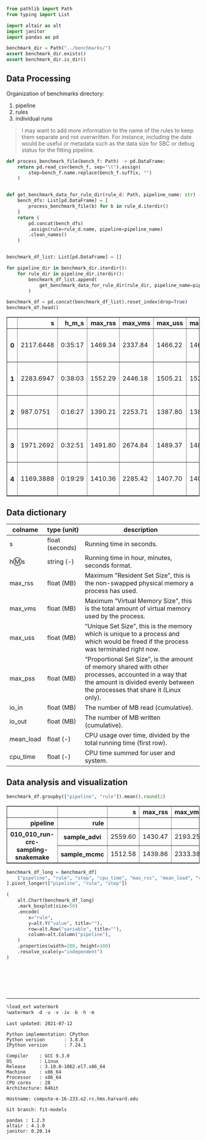 ```python
from pathlib import Path
from typing import List

import altair as alt
import janitor
import pandas as pd
```

```python
benchmark_dir = Path("../benchmarks/")
assert benchmark_dir.exists()
assert benchmark_dir.is_dir()
```

## Data Processing

Organization of benchmarks directory:

1. pipeline
2. rules
3. individual runs

> I may want to add more information to the name of the rules to keep them separate and not overwritten.
> For instance, including the date would be useful or metadata such as the data size for SBC or debug status for the fitting pipeline.

```python
def process_benchmark_file(bench_f: Path) -> pd.DataFrame:
    return pd.read_csv(bench_f, sep="\t").assign(
        step=bench_f.name.replace(bench_f.suffix, "")
    )


def get_benchmark_data_for_rule_dir(rule_d: Path, pipeline_name: str) -> pd.DataFrame:
    bench_dfs: List[pd.DataFrame] = [
        process_benchmark_file(b) for b in rule_d.iterdir()
    ]
    return (
        pd.concat(bench_dfs)
        .assign(rule=rule_d.name, pipeline=pipeline_name)
        .clean_names()
    )


benchmark_df_list: List[pd.DataFrame] = []

for pipeline_dir in benchmark_dir.iterdir():
    for rule_dir in pipeline_dir.iterdir():
        benchmark_df_list.append(
            get_benchmark_data_for_rule_dir(rule_dir, pipeline_name=pipeline_dir.name)
        )

benchmark_df = pd.concat(benchmark_df_list).reset_index(drop=True)
benchmark_df.head()
```

<div>
<style scoped>
    .dataframe tbody tr th:only-of-type {
        vertical-align: middle;
    }

    .dataframe tbody tr th {
        vertical-align: top;
    }

    .dataframe thead th {
        text-align: right;
    }
</style>
<table border="1" class="dataframe">
  <thead>
    <tr style="text-align: right;">
      <th></th>
      <th>s</th>
      <th>h_m_s</th>
      <th>max_rss</th>
      <th>max_vms</th>
      <th>max_uss</th>
      <th>max_pss</th>
      <th>io_in</th>
      <th>io_out</th>
      <th>mean_load</th>
      <th>cpu_time</th>
      <th>step</th>
      <th>rule</th>
      <th>pipeline</th>
    </tr>
  </thead>
  <tbody>
    <tr>
      <th>0</th>
      <td>2117.6448</td>
      <td>0:35:17</td>
      <td>1469.34</td>
      <td>2337.84</td>
      <td>1466.22</td>
      <td>1466.44</td>
      <td>173.84</td>
      <td>13.11</td>
      <td>85.60</td>
      <td>1812.74</td>
      <td>sp4-noncentered-copynum_chain3</td>
      <td>sample_mcmc</td>
      <td>010_010_run-crc-sampling-snakemake</td>
    </tr>
    <tr>
      <th>1</th>
      <td>2283.6947</td>
      <td>0:38:03</td>
      <td>1552.29</td>
      <td>2446.18</td>
      <td>1505.21</td>
      <td>1527.56</td>
      <td>59.74</td>
      <td>70.80</td>
      <td>81.67</td>
      <td>1865.28</td>
      <td>sp6-default_chain0</td>
      <td>sample_mcmc</td>
      <td>010_010_run-crc-sampling-snakemake</td>
    </tr>
    <tr>
      <th>2</th>
      <td>987.0751</td>
      <td>0:16:27</td>
      <td>1390.21</td>
      <td>2253.71</td>
      <td>1387.80</td>
      <td>1387.87</td>
      <td>131.01</td>
      <td>62.54</td>
      <td>64.37</td>
      <td>635.52</td>
      <td>sp5-noncentered_chain2</td>
      <td>sample_mcmc</td>
      <td>010_010_run-crc-sampling-snakemake</td>
    </tr>
    <tr>
      <th>3</th>
      <td>1971.2692</td>
      <td>0:32:51</td>
      <td>1491.80</td>
      <td>2674.84</td>
      <td>1489.37</td>
      <td>1489.48</td>
      <td>248.46</td>
      <td>31.87</td>
      <td>95.97</td>
      <td>1892.01</td>
      <td>sp7-default_chain1</td>
      <td>sample_mcmc</td>
      <td>010_010_run-crc-sampling-snakemake</td>
    </tr>
    <tr>
      <th>4</th>
      <td>1169.3888</td>
      <td>0:19:29</td>
      <td>1410.36</td>
      <td>2285.42</td>
      <td>1407.70</td>
      <td>1407.80</td>
      <td>811.38</td>
      <td>65.82</td>
      <td>77.08</td>
      <td>874.76</td>
      <td>sp4-centered-copynum_chain3</td>
      <td>sample_mcmc</td>
      <td>010_010_run-crc-sampling-snakemake</td>
    </tr>
  </tbody>
</table>
</div>

## Data dictionary

| colname | type (unit) | description |
|-------- |-------------|-------------|
| s | float (seconds) | Running time in seconds. |
| h:m:s	| string (-) | Running time in hour, minutes, seconds format. |
| max_rss | float (MB) | Maximum "Resident Set Size”, this is the non-swapped physical memory a process has used. |
| max_vms | float (MB) | Maximum “Virtual Memory Size”, this is the total amount of virtual memory used by the process. |
| max_uss | float (MB) | “Unique Set Size”, this is the memory which is unique to a process and which would be freed if the process was terminated right now. |
| max_pss | float (MB) | “Proportional Set Size”, is the amount of memory shared with other processes, accounted in a way that the amount is divided evenly between the processes that share it (Linux only). |
| io_in | float (MB) | The number of MB read (cumulative). |
| io_out | float (MB) | The number of MB written (cumulative). |
| mean_load | float (-) | CPU usage over time, divided by the total running time (first row). |
| cpu_time | float (-) | CPU time summed for user and system. |

## Data analysis and visualization

```python
benchmark_df.groupby(["pipeline", "rule"]).mean().round(2)
```

<div>
<style scoped>
    .dataframe tbody tr th:only-of-type {
        vertical-align: middle;
    }

    .dataframe tbody tr th {
        vertical-align: top;
    }

    .dataframe thead th {
        text-align: right;
    }
</style>
<table border="1" class="dataframe">
  <thead>
    <tr style="text-align: right;">
      <th></th>
      <th></th>
      <th>s</th>
      <th>max_rss</th>
      <th>max_vms</th>
      <th>max_uss</th>
      <th>max_pss</th>
      <th>io_in</th>
      <th>io_out</th>
      <th>mean_load</th>
      <th>cpu_time</th>
    </tr>
    <tr>
      <th>pipeline</th>
      <th>rule</th>
      <th></th>
      <th></th>
      <th></th>
      <th></th>
      <th></th>
      <th></th>
      <th></th>
      <th></th>
      <th></th>
    </tr>
  </thead>
  <tbody>
    <tr>
      <th rowspan="2" valign="top">010_010_run-crc-sampling-snakemake</th>
      <th>sample_advi</th>
      <td>2559.60</td>
      <td>1430.47</td>
      <td>2193.25</td>
      <td>1423.73</td>
      <td>1425.78</td>
      <td>261.57</td>
      <td>28.0</td>
      <td>31.54</td>
      <td>2424.12</td>
    </tr>
    <tr>
      <th>sample_mcmc</th>
      <td>1512.58</td>
      <td>1439.86</td>
      <td>2333.38</td>
      <td>1429.85</td>
      <td>1433.68</td>
      <td>320.52</td>
      <td>47.7</td>
      <td>80.13</td>
      <td>1267.32</td>
    </tr>
  </tbody>
</table>
</div>

```python
benchmark_df_long = benchmark_df[
    ["pipeline", "rule", "step", "cpu_time", "max_rss", "mean_load", "cpu_time"]
].pivot_longer(["pipeline", "rule", "step"])

(
    alt.Chart(benchmark_df_long)
    .mark_boxplot(size=50)
    .encode(
        x="rule",
        y=alt.Y("value", title=""),
        row=alt.Row("variable", title=""),
        column=alt.Column("pipeline"),
    )
    .properties(width=200, height=100)
    .resolve_scale(y="independent")
)
```

<div id="altair-viz-ee4ee9aecc31423d9c86ff3af81d21fb"></div>
<script type="text/javascript">
  (function(spec, embedOpt){
    let outputDiv = document.currentScript.previousElementSibling;
    if (outputDiv.id !== "altair-viz-ee4ee9aecc31423d9c86ff3af81d21fb") {
      outputDiv = document.getElementById("altair-viz-ee4ee9aecc31423d9c86ff3af81d21fb");
    }
    const paths = {
      "vega": "https://cdn.jsdelivr.net/npm//vega@5?noext",
      "vega-lib": "https://cdn.jsdelivr.net/npm//vega-lib?noext",
      "vega-lite": "https://cdn.jsdelivr.net/npm//vega-lite@4.8.1?noext",
      "vega-embed": "https://cdn.jsdelivr.net/npm//vega-embed@6?noext",
    };

    function loadScript(lib) {
      return new Promise(function(resolve, reject) {
        var s = document.createElement('script');
        s.src = paths[lib];
        s.async = true;
        s.onload = () => resolve(paths[lib]);
        s.onerror = () => reject(`Error loading script: ${paths[lib]}`);
        document.getElementsByTagName("head")[0].appendChild(s);
      });
    }

    function showError(err) {
      outputDiv.innerHTML = `<div class="error" style="color:red;">${err}</div>`;
      throw err;
    }

    function displayChart(vegaEmbed) {
      vegaEmbed(outputDiv, spec, embedOpt)
        .catch(err => showError(`Javascript Error: ${err.message}<br>This usually means there's a typo in your chart specification. See the javascript console for the full traceback.`));
    }

    if(typeof define === "function" && define.amd) {
      requirejs.config({paths});
      require(["vega-embed"], displayChart, err => showError(`Error loading script: ${err.message}`));
    } else if (typeof vegaEmbed === "function") {
      displayChart(vegaEmbed);
    } else {
      loadScript("vega")
        .then(() => loadScript("vega-lite"))
        .then(() => loadScript("vega-embed"))
        .catch(showError)
        .then(() => displayChart(vegaEmbed));
    }
  })({"config": {"view": {"continuousWidth": 400, "continuousHeight": 300}}, "data": {"name": "data-31ed5e7ed1a2c9be6ed3489e90221360"}, "mark": {"type": "boxplot", "size": 50}, "encoding": {"column": {"type": "nominal", "field": "pipeline"}, "row": {"type": "nominal", "field": "variable", "title": ""}, "x": {"type": "nominal", "field": "rule"}, "y": {"type": "quantitative", "field": "value", "title": ""}}, "height": 100, "resolve": {"scale": {"y": "independent"}}, "width": 200, "$schema": "https://vega.github.io/schema/vega-lite/v4.8.1.json", "datasets": {"data-31ed5e7ed1a2c9be6ed3489e90221360": [{"pipeline": "010_010_run-crc-sampling-snakemake", "rule": "sample_mcmc", "step": "sp4-noncentered-copynum_chain3", "variable": "cpu_time", "value": 1812.74}, {"pipeline": "010_010_run-crc-sampling-snakemake", "rule": "sample_mcmc", "step": "sp6-default_chain0", "variable": "cpu_time", "value": 1865.28}, {"pipeline": "010_010_run-crc-sampling-snakemake", "rule": "sample_mcmc", "step": "sp5-noncentered_chain2", "variable": "cpu_time", "value": 635.52}, {"pipeline": "010_010_run-crc-sampling-snakemake", "rule": "sample_mcmc", "step": "sp7-default_chain1", "variable": "cpu_time", "value": 1892.01}, {"pipeline": "010_010_run-crc-sampling-snakemake", "rule": "sample_mcmc", "step": "sp4-centered-copynum_chain3", "variable": "cpu_time", "value": 874.76}, {"pipeline": "010_010_run-crc-sampling-snakemake", "rule": "sample_mcmc", "step": "sp4-default_chain3", "variable": "cpu_time", "value": 1047.34}, {"pipeline": "010_010_run-crc-sampling-snakemake", "rule": "sample_mcmc", "step": "sp4-default_chain1", "variable": "cpu_time", "value": 971.0}, {"pipeline": "010_010_run-crc-sampling-snakemake", "rule": "sample_mcmc", "step": "sp4-noncentered-copynum_chain0", "variable": "cpu_time", "value": 1881.07}, {"pipeline": "010_010_run-crc-sampling-snakemake", "rule": "sample_mcmc", "step": "sp4-noncentered_chain2", "variable": "cpu_time", "value": 1858.29}, {"pipeline": "010_010_run-crc-sampling-snakemake", "rule": "sample_mcmc", "step": "sp4-noncentered_chain3", "variable": "cpu_time", "value": 3008.48}, {"pipeline": "010_010_run-crc-sampling-snakemake", "rule": "sample_mcmc", "step": "sp4-centered-copynum_chain1", "variable": "cpu_time", "value": 891.48}, {"pipeline": "010_010_run-crc-sampling-snakemake", "rule": "sample_mcmc", "step": "sp2-default_chain0", "variable": "cpu_time", "value": 158.53}, {"pipeline": "010_010_run-crc-sampling-snakemake", "rule": "sample_mcmc", "step": "sp2-default_chain3", "variable": "cpu_time", "value": 198.38}, {"pipeline": "010_010_run-crc-sampling-snakemake", "rule": "sample_mcmc", "step": "sp7-default_chain2", "variable": "cpu_time", "value": 2000.91}, {"pipeline": "010_010_run-crc-sampling-snakemake", "rule": "sample_mcmc", "step": "sp4-noncentered_chain0", "variable": "cpu_time", "value": 1736.99}, {"pipeline": "010_010_run-crc-sampling-snakemake", "rule": "sample_mcmc", "step": "sp4-default_chain2", "variable": "cpu_time", "value": 1383.81}, {"pipeline": "010_010_run-crc-sampling-snakemake", "rule": "sample_mcmc", "step": "sp4-default_chain0", "variable": "cpu_time", "value": 926.15}, {"pipeline": "010_010_run-crc-sampling-snakemake", "rule": "sample_mcmc", "step": "sp4-centered-copynum_chain2", "variable": "cpu_time", "value": 1539.18}, {"pipeline": "010_010_run-crc-sampling-snakemake", "rule": "sample_mcmc", "step": "sp2-default_chain1", "variable": "cpu_time", "value": 197.8}, {"pipeline": "010_010_run-crc-sampling-snakemake", "rule": "sample_mcmc", "step": "sp2-default_chain2", "variable": "cpu_time", "value": 163.77}, {"pipeline": "010_010_run-crc-sampling-snakemake", "rule": "sample_mcmc", "step": "sp6-default_chain3", "variable": "cpu_time", "value": 2179.39}, {"pipeline": "010_010_run-crc-sampling-snakemake", "rule": "sample_mcmc", "step": "sp5-noncentered_chain3", "variable": "cpu_time", "value": 614.21}, {"pipeline": "010_010_run-crc-sampling-snakemake", "rule": "sample_mcmc", "step": "sp5-noncentered_chain1", "variable": "cpu_time", "value": 597.2}, {"pipeline": "010_010_run-crc-sampling-snakemake", "rule": "sample_mcmc", "step": "sp6-default_chain1", "variable": "cpu_time", "value": 1856.39}, {"pipeline": "010_010_run-crc-sampling-snakemake", "rule": "sample_mcmc", "step": "sp4-noncentered-copynum_chain1", "variable": "cpu_time", "value": 2008.26}, {"pipeline": "010_010_run-crc-sampling-snakemake", "rule": "sample_mcmc", "step": "sp5-default_chain2", "variable": "cpu_time", "value": 374.15}, {"pipeline": "010_010_run-crc-sampling-snakemake", "rule": "sample_mcmc", "step": "sp4-centered-copynum_chain0", "variable": "cpu_time", "value": 1436.22}, {"pipeline": "010_010_run-crc-sampling-snakemake", "rule": "sample_mcmc", "step": "sp7-default_chain3", "variable": "cpu_time", "value": 2043.36}, {"pipeline": "010_010_run-crc-sampling-snakemake", "rule": "sample_mcmc", "step": "sp5-default_chain0", "variable": "cpu_time", "value": 360.72}, {"pipeline": "010_010_run-crc-sampling-snakemake", "rule": "sample_mcmc", "step": "sp5-default_chain3", "variable": "cpu_time", "value": 394.14}, {"pipeline": "010_010_run-crc-sampling-snakemake", "rule": "sample_mcmc", "step": "sp4-noncentered-copynum_chain2", "variable": "cpu_time", "value": 1995.04}, {"pipeline": "010_010_run-crc-sampling-snakemake", "rule": "sample_mcmc", "step": "sp7-default_chain0", "variable": "cpu_time", "value": 2121.29}, {"pipeline": "010_010_run-crc-sampling-snakemake", "rule": "sample_mcmc", "step": "sp5-default_chain1", "variable": "cpu_time", "value": 329.62}, {"pipeline": "010_010_run-crc-sampling-snakemake", "rule": "sample_mcmc", "step": "sp4-noncentered_chain1", "variable": "cpu_time", "value": 1691.11}, {"pipeline": "010_010_run-crc-sampling-snakemake", "rule": "sample_mcmc", "step": "sp5-noncentered_chain0", "variable": "cpu_time", "value": 611.22}, {"pipeline": "010_010_run-crc-sampling-snakemake", "rule": "sample_mcmc", "step": "sp6-default_chain2", "variable": "cpu_time", "value": 1967.62}, {"pipeline": "010_010_run-crc-sampling-snakemake", "rule": "sample_advi", "step": "sp6-default", "variable": "cpu_time", "value": 26.33}, {"pipeline": "010_010_run-crc-sampling-snakemake", "rule": "sample_advi", "step": "sp2-default", "variable": "cpu_time", "value": 22.57}, {"pipeline": "010_010_run-crc-sampling-snakemake", "rule": "sample_advi", "step": "sp4-noncentered", "variable": "cpu_time", "value": 22.6}, {"pipeline": "010_010_run-crc-sampling-snakemake", "rule": "sample_advi", "step": "sp4-default", "variable": "cpu_time", "value": 22.47}, {"pipeline": "010_010_run-crc-sampling-snakemake", "rule": "sample_advi", "step": "sp4-noncentered-copynum", "variable": "cpu_time", "value": 26.81}, {"pipeline": "010_010_run-crc-sampling-snakemake", "rule": "sample_advi", "step": "sp5-noncentered", "variable": "cpu_time", "value": 20.43}, {"pipeline": "010_010_run-crc-sampling-snakemake", "rule": "sample_advi", "step": "sp4-centered-copynum", "variable": "cpu_time", "value": 28.41}, {"pipeline": "010_010_run-crc-sampling-snakemake", "rule": "sample_advi", "step": "sp4-default-fullrank", "variable": "cpu_time", "value": 1647.72}, {"pipeline": "010_010_run-crc-sampling-snakemake", "rule": "sample_advi", "step": "sp7-default", "variable": "cpu_time", "value": 20.99}, {"pipeline": "010_010_run-crc-sampling-snakemake", "rule": "sample_advi", "step": "sp5-default", "variable": "cpu_time", "value": 22.32}, {"pipeline": "010_010_run-crc-sampling-snakemake", "rule": "sample_advi", "step": "sp7-advi-fullrank", "variable": "cpu_time", "value": 24804.69}, {"pipeline": "010_010_run-crc-sampling-snakemake", "rule": "sample_mcmc", "step": "sp4-noncentered-copynum_chain3", "variable": "max_rss", "value": 1469.34}, {"pipeline": "010_010_run-crc-sampling-snakemake", "rule": "sample_mcmc", "step": "sp6-default_chain0", "variable": "max_rss", "value": 1552.29}, {"pipeline": "010_010_run-crc-sampling-snakemake", "rule": "sample_mcmc", "step": "sp5-noncentered_chain2", "variable": "max_rss", "value": 1390.21}, {"pipeline": "010_010_run-crc-sampling-snakemake", "rule": "sample_mcmc", "step": "sp7-default_chain1", "variable": "max_rss", "value": 1491.8}, {"pipeline": "010_010_run-crc-sampling-snakemake", "rule": "sample_mcmc", "step": "sp4-centered-copynum_chain3", "variable": "max_rss", "value": 1410.36}, {"pipeline": "010_010_run-crc-sampling-snakemake", "rule": "sample_mcmc", "step": "sp4-default_chain3", "variable": "max_rss", "value": 1431.29}, {"pipeline": "010_010_run-crc-sampling-snakemake", "rule": "sample_mcmc", "step": "sp4-default_chain1", "variable": "max_rss", "value": 1387.11}, {"pipeline": "010_010_run-crc-sampling-snakemake", "rule": "sample_mcmc", "step": "sp4-noncentered-copynum_chain0", "variable": "max_rss", "value": 1430.52}, {"pipeline": "010_010_run-crc-sampling-snakemake", "rule": "sample_mcmc", "step": "sp4-noncentered_chain2", "variable": "max_rss", "value": 1501.35}, {"pipeline": "010_010_run-crc-sampling-snakemake", "rule": "sample_mcmc", "step": "sp4-noncentered_chain3", "variable": "max_rss", "value": 1452.1}, {"pipeline": "010_010_run-crc-sampling-snakemake", "rule": "sample_mcmc", "step": "sp4-centered-copynum_chain1", "variable": "max_rss", "value": 1444.84}, {"pipeline": "010_010_run-crc-sampling-snakemake", "rule": "sample_mcmc", "step": "sp2-default_chain0", "variable": "max_rss", "value": 1414.7}, {"pipeline": "010_010_run-crc-sampling-snakemake", "rule": "sample_mcmc", "step": "sp2-default_chain3", "variable": "max_rss", "value": 1400.55}, {"pipeline": "010_010_run-crc-sampling-snakemake", "rule": "sample_mcmc", "step": "sp7-default_chain2", "variable": "max_rss", "value": 1478.08}, {"pipeline": "010_010_run-crc-sampling-snakemake", "rule": "sample_mcmc", "step": "sp4-noncentered_chain0", "variable": "max_rss", "value": 1426.0}, {"pipeline": "010_010_run-crc-sampling-snakemake", "rule": "sample_mcmc", "step": "sp4-default_chain2", "variable": "max_rss", "value": 1396.11}, {"pipeline": "010_010_run-crc-sampling-snakemake", "rule": "sample_mcmc", "step": "sp4-default_chain0", "variable": "max_rss", "value": 1396.42}, {"pipeline": "010_010_run-crc-sampling-snakemake", "rule": "sample_mcmc", "step": "sp4-centered-copynum_chain2", "variable": "max_rss", "value": 1438.24}, {"pipeline": "010_010_run-crc-sampling-snakemake", "rule": "sample_mcmc", "step": "sp2-default_chain1", "variable": "max_rss", "value": 1393.86}, {"pipeline": "010_010_run-crc-sampling-snakemake", "rule": "sample_mcmc", "step": "sp2-default_chain2", "variable": "max_rss", "value": 1454.91}, {"pipeline": "010_010_run-crc-sampling-snakemake", "rule": "sample_mcmc", "step": "sp6-default_chain3", "variable": "max_rss", "value": 1462.01}, {"pipeline": "010_010_run-crc-sampling-snakemake", "rule": "sample_mcmc", "step": "sp5-noncentered_chain3", "variable": "max_rss", "value": 1402.43}, {"pipeline": "010_010_run-crc-sampling-snakemake", "rule": "sample_mcmc", "step": "sp5-noncentered_chain1", "variable": "max_rss", "value": 1402.98}, {"pipeline": "010_010_run-crc-sampling-snakemake", "rule": "sample_mcmc", "step": "sp6-default_chain1", "variable": "max_rss", "value": 1447.26}, {"pipeline": "010_010_run-crc-sampling-snakemake", "rule": "sample_mcmc", "step": "sp4-noncentered-copynum_chain1", "variable": "max_rss", "value": 1516.52}, {"pipeline": "010_010_run-crc-sampling-snakemake", "rule": "sample_mcmc", "step": "sp5-default_chain2", "variable": "max_rss", "value": 1370.21}, {"pipeline": "010_010_run-crc-sampling-snakemake", "rule": "sample_mcmc", "step": "sp4-centered-copynum_chain0", "variable": "max_rss", "value": 1425.09}, {"pipeline": "010_010_run-crc-sampling-snakemake", "rule": "sample_mcmc", "step": "sp7-default_chain3", "variable": "max_rss", "value": 1601.46}, {"pipeline": "010_010_run-crc-sampling-snakemake", "rule": "sample_mcmc", "step": "sp5-default_chain0", "variable": "max_rss", "value": 1370.79}, {"pipeline": "010_010_run-crc-sampling-snakemake", "rule": "sample_mcmc", "step": "sp5-default_chain3", "variable": "max_rss", "value": 1378.41}, {"pipeline": "010_010_run-crc-sampling-snakemake", "rule": "sample_mcmc", "step": "sp4-noncentered-copynum_chain2", "variable": "max_rss", "value": 1425.93}, {"pipeline": "010_010_run-crc-sampling-snakemake", "rule": "sample_mcmc", "step": "sp7-default_chain0", "variable": "max_rss", "value": 1570.75}, {"pipeline": "010_010_run-crc-sampling-snakemake", "rule": "sample_mcmc", "step": "sp5-default_chain1", "variable": "max_rss", "value": 1358.33}, {"pipeline": "010_010_run-crc-sampling-snakemake", "rule": "sample_mcmc", "step": "sp4-noncentered_chain1", "variable": "max_rss", "value": 1451.43}, {"pipeline": "010_010_run-crc-sampling-snakemake", "rule": "sample_mcmc", "step": "sp5-noncentered_chain0", "variable": "max_rss", "value": 1390.63}, {"pipeline": "010_010_run-crc-sampling-snakemake", "rule": "sample_mcmc", "step": "sp6-default_chain2", "variable": "max_rss", "value": 1500.79}, {"pipeline": "010_010_run-crc-sampling-snakemake", "rule": "sample_advi", "step": "sp6-default", "variable": "max_rss", "value": 1295.18}, {"pipeline": "010_010_run-crc-sampling-snakemake", "rule": "sample_advi", "step": "sp2-default", "variable": "max_rss", "value": 1281.48}, {"pipeline": "010_010_run-crc-sampling-snakemake", "rule": "sample_advi", "step": "sp4-noncentered", "variable": "max_rss", "value": 1284.8}, {"pipeline": "010_010_run-crc-sampling-snakemake", "rule": "sample_advi", "step": "sp4-default", "variable": "max_rss", "value": 1285.94}, {"pipeline": "010_010_run-crc-sampling-snakemake", "rule": "sample_advi", "step": "sp4-noncentered-copynum", "variable": "max_rss", "value": 1288.16}, {"pipeline": "010_010_run-crc-sampling-snakemake", "rule": "sample_advi", "step": "sp5-noncentered", "variable": "max_rss", "value": 1277.66}, {"pipeline": "010_010_run-crc-sampling-snakemake", "rule": "sample_advi", "step": "sp4-centered-copynum", "variable": "max_rss", "value": 1295.54}, {"pipeline": "010_010_run-crc-sampling-snakemake", "rule": "sample_advi", "step": "sp4-default-fullrank", "variable": "max_rss", "value": 1447.37}, {"pipeline": "010_010_run-crc-sampling-snakemake", "rule": "sample_advi", "step": "sp7-default", "variable": "max_rss", "value": 1301.98}, {"pipeline": "010_010_run-crc-sampling-snakemake", "rule": "sample_advi", "step": "sp5-default", "variable": "max_rss", "value": 1285.27}, {"pipeline": "010_010_run-crc-sampling-snakemake", "rule": "sample_advi", "step": "sp7-advi-fullrank", "variable": "max_rss", "value": 2691.83}, {"pipeline": "010_010_run-crc-sampling-snakemake", "rule": "sample_mcmc", "step": "sp4-noncentered-copynum_chain3", "variable": "mean_load", "value": 85.6}, {"pipeline": "010_010_run-crc-sampling-snakemake", "rule": "sample_mcmc", "step": "sp6-default_chain0", "variable": "mean_load", "value": 81.67}, {"pipeline": "010_010_run-crc-sampling-snakemake", "rule": "sample_mcmc", "step": "sp5-noncentered_chain2", "variable": "mean_load", "value": 64.37}, {"pipeline": "010_010_run-crc-sampling-snakemake", "rule": "sample_mcmc", "step": "sp7-default_chain1", "variable": "mean_load", "value": 95.97}, {"pipeline": "010_010_run-crc-sampling-snakemake", "rule": "sample_mcmc", "step": "sp4-centered-copynum_chain3", "variable": "mean_load", "value": 77.08}, {"pipeline": "010_010_run-crc-sampling-snakemake", "rule": "sample_mcmc", "step": "sp4-default_chain3", "variable": "mean_load", "value": 88.62}, {"pipeline": "010_010_run-crc-sampling-snakemake", "rule": "sample_mcmc", "step": "sp4-default_chain1", "variable": "mean_load", "value": 90.44}, {"pipeline": "010_010_run-crc-sampling-snakemake", "rule": "sample_mcmc", "step": "sp4-noncentered-copynum_chain0", "variable": "mean_load", "value": 97.59}, {"pipeline": "010_010_run-crc-sampling-snakemake", "rule": "sample_mcmc", "step": "sp4-noncentered_chain2", "variable": "mean_load", "value": 87.76}, {"pipeline": "010_010_run-crc-sampling-snakemake", "rule": "sample_mcmc", "step": "sp4-noncentered_chain3", "variable": "mean_load", "value": 90.79}, {"pipeline": "010_010_run-crc-sampling-snakemake", "rule": "sample_mcmc", "step": "sp4-centered-copynum_chain1", "variable": "mean_load", "value": 94.23}, {"pipeline": "010_010_run-crc-sampling-snakemake", "rule": "sample_mcmc", "step": "sp2-default_chain0", "variable": "mean_load", "value": 71.34}, {"pipeline": "010_010_run-crc-sampling-snakemake", "rule": "sample_mcmc", "step": "sp2-default_chain3", "variable": "mean_load", "value": 75.05}, {"pipeline": "010_010_run-crc-sampling-snakemake", "rule": "sample_mcmc", "step": "sp7-default_chain2", "variable": "mean_load", "value": 82.97}, {"pipeline": "010_010_run-crc-sampling-snakemake", "rule": "sample_mcmc", "step": "sp4-noncentered_chain0", "variable": "mean_load", "value": 85.41}, {"pipeline": "010_010_run-crc-sampling-snakemake", "rule": "sample_mcmc", "step": "sp4-default_chain2", "variable": "mean_load", "value": 85.08}, {"pipeline": "010_010_run-crc-sampling-snakemake", "rule": "sample_mcmc", "step": "sp4-default_chain0", "variable": "mean_load", "value": 79.7}, {"pipeline": "010_010_run-crc-sampling-snakemake", "rule": "sample_mcmc", "step": "sp4-centered-copynum_chain2", "variable": "mean_load", "value": 97.15}, {"pipeline": "010_010_run-crc-sampling-snakemake", "rule": "sample_mcmc", "step": "sp2-default_chain1", "variable": "mean_load", "value": 76.15}, {"pipeline": "010_010_run-crc-sampling-snakemake", "rule": "sample_mcmc", "step": "sp2-default_chain2", "variable": "mean_load", "value": 35.09}, {"pipeline": "010_010_run-crc-sampling-snakemake", "rule": "sample_mcmc", "step": "sp6-default_chain3", "variable": "mean_load", "value": 83.8}, {"pipeline": "010_010_run-crc-sampling-snakemake", "rule": "sample_mcmc", "step": "sp5-noncentered_chain3", "variable": "mean_load", "value": 63.0}, {"pipeline": "010_010_run-crc-sampling-snakemake", "rule": "sample_mcmc", "step": "sp5-noncentered_chain1", "variable": "mean_load", "value": 61.44}, {"pipeline": "010_010_run-crc-sampling-snakemake", "rule": "sample_mcmc", "step": "sp6-default_chain1", "variable": "mean_load", "value": 83.53}, {"pipeline": "010_010_run-crc-sampling-snakemake", "rule": "sample_mcmc", "step": "sp4-noncentered-copynum_chain1", "variable": "mean_load", "value": 87.62}, {"pipeline": "010_010_run-crc-sampling-snakemake", "rule": "sample_mcmc", "step": "sp5-default_chain2", "variable": "mean_load", "value": 86.11}, {"pipeline": "010_010_run-crc-sampling-snakemake", "rule": "sample_mcmc", "step": "sp4-centered-copynum_chain0", "variable": "mean_load", "value": 78.45}, {"pipeline": "010_010_run-crc-sampling-snakemake", "rule": "sample_mcmc", "step": "sp7-default_chain3", "variable": "mean_load", "value": 83.56}, {"pipeline": "010_010_run-crc-sampling-snakemake", "rule": "sample_mcmc", "step": "sp5-default_chain0", "variable": "mean_load", "value": 59.99}, {"pipeline": "010_010_run-crc-sampling-snakemake", "rule": "sample_mcmc", "step": "sp5-default_chain3", "variable": "mean_load", "value": 51.76}, {"pipeline": "010_010_run-crc-sampling-snakemake", "rule": "sample_mcmc", "step": "sp4-noncentered-copynum_chain2", "variable": "mean_load", "value": 87.13}, {"pipeline": "010_010_run-crc-sampling-snakemake", "rule": "sample_mcmc", "step": "sp7-default_chain0", "variable": "mean_load", "value": 83.31}, {"pipeline": "010_010_run-crc-sampling-snakemake", "rule": "sample_mcmc", "step": "sp5-default_chain1", "variable": "mean_load", "value": 73.85}, {"pipeline": "010_010_run-crc-sampling-snakemake", "rule": "sample_mcmc", "step": "sp4-noncentered_chain1", "variable": "mean_load", "value": 94.05}, {"pipeline": "010_010_run-crc-sampling-snakemake", "rule": "sample_mcmc", "step": "sp5-noncentered_chain0", "variable": "mean_load", "value": 82.84}, {"pipeline": "010_010_run-crc-sampling-snakemake", "rule": "sample_mcmc", "step": "sp6-default_chain2", "variable": "mean_load", "value": 82.35}, {"pipeline": "010_010_run-crc-sampling-snakemake", "rule": "sample_advi", "step": "sp6-default", "variable": "mean_load", "value": 16.19}, {"pipeline": "010_010_run-crc-sampling-snakemake", "rule": "sample_advi", "step": "sp2-default", "variable": "mean_load", "value": 16.47}, {"pipeline": "010_010_run-crc-sampling-snakemake", "rule": "sample_advi", "step": "sp4-noncentered", "variable": "mean_load", "value": 14.53}, {"pipeline": "010_010_run-crc-sampling-snakemake", "rule": "sample_advi", "step": "sp4-default", "variable": "mean_load", "value": 11.58}, {"pipeline": "010_010_run-crc-sampling-snakemake", "rule": "sample_advi", "step": "sp4-noncentered-copynum", "variable": "mean_load", "value": 11.94}, {"pipeline": "010_010_run-crc-sampling-snakemake", "rule": "sample_advi", "step": "sp5-noncentered", "variable": "mean_load", "value": 30.38}, {"pipeline": "010_010_run-crc-sampling-snakemake", "rule": "sample_advi", "step": "sp4-centered-copynum", "variable": "mean_load", "value": 20.34}, {"pipeline": "010_010_run-crc-sampling-snakemake", "rule": "sample_advi", "step": "sp4-default-fullrank", "variable": "mean_load", "value": 93.2}, {"pipeline": "010_010_run-crc-sampling-snakemake", "rule": "sample_advi", "step": "sp7-default", "variable": "mean_load", "value": 16.32}, {"pipeline": "010_010_run-crc-sampling-snakemake", "rule": "sample_advi", "step": "sp5-default", "variable": "mean_load", "value": 17.02}, {"pipeline": "010_010_run-crc-sampling-snakemake", "rule": "sample_advi", "step": "sp7-advi-fullrank", "variable": "mean_load", "value": 98.99}, {"pipeline": "010_010_run-crc-sampling-snakemake", "rule": "sample_mcmc", "step": "sp4-noncentered-copynum_chain3", "variable": "cpu_time", "value": 1812.74}, {"pipeline": "010_010_run-crc-sampling-snakemake", "rule": "sample_mcmc", "step": "sp6-default_chain0", "variable": "cpu_time", "value": 1865.28}, {"pipeline": "010_010_run-crc-sampling-snakemake", "rule": "sample_mcmc", "step": "sp5-noncentered_chain2", "variable": "cpu_time", "value": 635.52}, {"pipeline": "010_010_run-crc-sampling-snakemake", "rule": "sample_mcmc", "step": "sp7-default_chain1", "variable": "cpu_time", "value": 1892.01}, {"pipeline": "010_010_run-crc-sampling-snakemake", "rule": "sample_mcmc", "step": "sp4-centered-copynum_chain3", "variable": "cpu_time", "value": 874.76}, {"pipeline": "010_010_run-crc-sampling-snakemake", "rule": "sample_mcmc", "step": "sp4-default_chain3", "variable": "cpu_time", "value": 1047.34}, {"pipeline": "010_010_run-crc-sampling-snakemake", "rule": "sample_mcmc", "step": "sp4-default_chain1", "variable": "cpu_time", "value": 971.0}, {"pipeline": "010_010_run-crc-sampling-snakemake", "rule": "sample_mcmc", "step": "sp4-noncentered-copynum_chain0", "variable": "cpu_time", "value": 1881.07}, {"pipeline": "010_010_run-crc-sampling-snakemake", "rule": "sample_mcmc", "step": "sp4-noncentered_chain2", "variable": "cpu_time", "value": 1858.29}, {"pipeline": "010_010_run-crc-sampling-snakemake", "rule": "sample_mcmc", "step": "sp4-noncentered_chain3", "variable": "cpu_time", "value": 3008.48}, {"pipeline": "010_010_run-crc-sampling-snakemake", "rule": "sample_mcmc", "step": "sp4-centered-copynum_chain1", "variable": "cpu_time", "value": 891.48}, {"pipeline": "010_010_run-crc-sampling-snakemake", "rule": "sample_mcmc", "step": "sp2-default_chain0", "variable": "cpu_time", "value": 158.53}, {"pipeline": "010_010_run-crc-sampling-snakemake", "rule": "sample_mcmc", "step": "sp2-default_chain3", "variable": "cpu_time", "value": 198.38}, {"pipeline": "010_010_run-crc-sampling-snakemake", "rule": "sample_mcmc", "step": "sp7-default_chain2", "variable": "cpu_time", "value": 2000.91}, {"pipeline": "010_010_run-crc-sampling-snakemake", "rule": "sample_mcmc", "step": "sp4-noncentered_chain0", "variable": "cpu_time", "value": 1736.99}, {"pipeline": "010_010_run-crc-sampling-snakemake", "rule": "sample_mcmc", "step": "sp4-default_chain2", "variable": "cpu_time", "value": 1383.81}, {"pipeline": "010_010_run-crc-sampling-snakemake", "rule": "sample_mcmc", "step": "sp4-default_chain0", "variable": "cpu_time", "value": 926.15}, {"pipeline": "010_010_run-crc-sampling-snakemake", "rule": "sample_mcmc", "step": "sp4-centered-copynum_chain2", "variable": "cpu_time", "value": 1539.18}, {"pipeline": "010_010_run-crc-sampling-snakemake", "rule": "sample_mcmc", "step": "sp2-default_chain1", "variable": "cpu_time", "value": 197.8}, {"pipeline": "010_010_run-crc-sampling-snakemake", "rule": "sample_mcmc", "step": "sp2-default_chain2", "variable": "cpu_time", "value": 163.77}, {"pipeline": "010_010_run-crc-sampling-snakemake", "rule": "sample_mcmc", "step": "sp6-default_chain3", "variable": "cpu_time", "value": 2179.39}, {"pipeline": "010_010_run-crc-sampling-snakemake", "rule": "sample_mcmc", "step": "sp5-noncentered_chain3", "variable": "cpu_time", "value": 614.21}, {"pipeline": "010_010_run-crc-sampling-snakemake", "rule": "sample_mcmc", "step": "sp5-noncentered_chain1", "variable": "cpu_time", "value": 597.2}, {"pipeline": "010_010_run-crc-sampling-snakemake", "rule": "sample_mcmc", "step": "sp6-default_chain1", "variable": "cpu_time", "value": 1856.39}, {"pipeline": "010_010_run-crc-sampling-snakemake", "rule": "sample_mcmc", "step": "sp4-noncentered-copynum_chain1", "variable": "cpu_time", "value": 2008.26}, {"pipeline": "010_010_run-crc-sampling-snakemake", "rule": "sample_mcmc", "step": "sp5-default_chain2", "variable": "cpu_time", "value": 374.15}, {"pipeline": "010_010_run-crc-sampling-snakemake", "rule": "sample_mcmc", "step": "sp4-centered-copynum_chain0", "variable": "cpu_time", "value": 1436.22}, {"pipeline": "010_010_run-crc-sampling-snakemake", "rule": "sample_mcmc", "step": "sp7-default_chain3", "variable": "cpu_time", "value": 2043.36}, {"pipeline": "010_010_run-crc-sampling-snakemake", "rule": "sample_mcmc", "step": "sp5-default_chain0", "variable": "cpu_time", "value": 360.72}, {"pipeline": "010_010_run-crc-sampling-snakemake", "rule": "sample_mcmc", "step": "sp5-default_chain3", "variable": "cpu_time", "value": 394.14}, {"pipeline": "010_010_run-crc-sampling-snakemake", "rule": "sample_mcmc", "step": "sp4-noncentered-copynum_chain2", "variable": "cpu_time", "value": 1995.04}, {"pipeline": "010_010_run-crc-sampling-snakemake", "rule": "sample_mcmc", "step": "sp7-default_chain0", "variable": "cpu_time", "value": 2121.29}, {"pipeline": "010_010_run-crc-sampling-snakemake", "rule": "sample_mcmc", "step": "sp5-default_chain1", "variable": "cpu_time", "value": 329.62}, {"pipeline": "010_010_run-crc-sampling-snakemake", "rule": "sample_mcmc", "step": "sp4-noncentered_chain1", "variable": "cpu_time", "value": 1691.11}, {"pipeline": "010_010_run-crc-sampling-snakemake", "rule": "sample_mcmc", "step": "sp5-noncentered_chain0", "variable": "cpu_time", "value": 611.22}, {"pipeline": "010_010_run-crc-sampling-snakemake", "rule": "sample_mcmc", "step": "sp6-default_chain2", "variable": "cpu_time", "value": 1967.62}, {"pipeline": "010_010_run-crc-sampling-snakemake", "rule": "sample_advi", "step": "sp6-default", "variable": "cpu_time", "value": 26.33}, {"pipeline": "010_010_run-crc-sampling-snakemake", "rule": "sample_advi", "step": "sp2-default", "variable": "cpu_time", "value": 22.57}, {"pipeline": "010_010_run-crc-sampling-snakemake", "rule": "sample_advi", "step": "sp4-noncentered", "variable": "cpu_time", "value": 22.6}, {"pipeline": "010_010_run-crc-sampling-snakemake", "rule": "sample_advi", "step": "sp4-default", "variable": "cpu_time", "value": 22.47}, {"pipeline": "010_010_run-crc-sampling-snakemake", "rule": "sample_advi", "step": "sp4-noncentered-copynum", "variable": "cpu_time", "value": 26.81}, {"pipeline": "010_010_run-crc-sampling-snakemake", "rule": "sample_advi", "step": "sp5-noncentered", "variable": "cpu_time", "value": 20.43}, {"pipeline": "010_010_run-crc-sampling-snakemake", "rule": "sample_advi", "step": "sp4-centered-copynum", "variable": "cpu_time", "value": 28.41}, {"pipeline": "010_010_run-crc-sampling-snakemake", "rule": "sample_advi", "step": "sp4-default-fullrank", "variable": "cpu_time", "value": 1647.72}, {"pipeline": "010_010_run-crc-sampling-snakemake", "rule": "sample_advi", "step": "sp7-default", "variable": "cpu_time", "value": 20.99}, {"pipeline": "010_010_run-crc-sampling-snakemake", "rule": "sample_advi", "step": "sp5-default", "variable": "cpu_time", "value": 22.32}, {"pipeline": "010_010_run-crc-sampling-snakemake", "rule": "sample_advi", "step": "sp7-advi-fullrank", "variable": "cpu_time", "value": 24804.69}]}}, {"mode": "vega-lite"});
</script>

```python

```

```python

```

```python

```

```python

```

```python

```

```python

```

---

```python
%load_ext watermark
%watermark -d -u -v -iv -b -h -m
```

    Last updated: 2021-07-12

    Python implementation: CPython
    Python version       : 3.8.8
    IPython version      : 7.24.1

    Compiler    : GCC 9.3.0
    OS          : Linux
    Release     : 3.10.0-1062.el7.x86_64
    Machine     : x86_64
    Processor   : x86_64
    CPU cores   : 28
    Architecture: 64bit

    Hostname: compute-e-16-233.o2.rc.hms.harvard.edu

    Git branch: fit-models

    pandas : 1.2.3
    altair : 4.1.0
    janitor: 0.20.14
